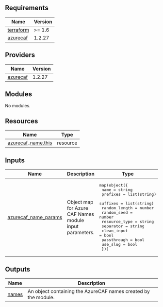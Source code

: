 <!-- BEGIN_TF_DOCS -->
<!-- markdown-table-prettify-ignore-start -->
## Requirements

| Name | Version |
|------|---------|
| <a name="requirement_terraform"></a> [terraform](#requirement\_terraform) | >= 1.6 |
| <a name="requirement_azurecaf"></a> [azurecaf](#requirement\_azurecaf) | 1.2.27 |

## Providers

| Name | Version |
|------|---------|
| <a name="provider_azurecaf"></a> [azurecaf](#provider\_azurecaf) | 1.2.27 |

## Modules

No modules.

## Resources

| Name | Type |
|------|------|
| [azurecaf_name.this](https://registry.terraform.io/providers/aztfmod/azurecaf/1.2.27/docs/resources/name) | resource |

## Inputs

| Name | Description | Type | Default | Required |
|------|-------------|------|---------|:--------:|
| <a name="input_azurecaf_name_params"></a> [azurecaf\_name\_params](#input\_azurecaf\_name\_params) | Object map for Azure CAF Names module input parameters. | <pre>map(object({<br>    name          = string<br>    prefixes      = list(string)<br>    suffixes      = list(string)<br>    random_length = number<br>    random_seed   = number<br>    resource_type = string<br>    separator     = string<br>    clean_input   = bool<br>    passthrough   = bool<br>    use_slug      = bool<br>  }))</pre> | n/a | yes |

## Outputs

| Name | Description |
|------|-------------|
| <a name="output_names"></a> [names](#output\_names) | An object containing the AzureCAF names created by the module. |
<!-- markdown-table-prettify-ignore-end -->

<!-- END_TF_DOCS -->